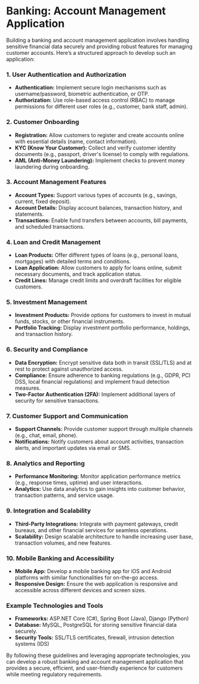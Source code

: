 # Banking: Account Management  Application

Building a banking and account management application involves handling sensitive financial data securely and providing robust features for managing customer accounts. Here’s a structured approach to develop such an application:

### 1. **User Authentication and Authorization**

- **Authentication:** Implement secure login mechanisms such as username/password, biometric authentication, or OTP.
- **Authorization:** Use role-based access control (RBAC) to manage permissions for different user roles (e.g., customer, bank staff, admin).

### 2. **Customer Onboarding**

- **Registration:** Allow customers to register and create accounts online with essential details (name, contact information).
- **KYC (Know Your Customer):** Collect and verify customer identity documents (e.g., passport, driver's license) to comply with regulations.
- **AML (Anti-Money Laundering):** Implement checks to prevent money laundering during onboarding.

### 3. **Account Management Features**

- **Account Types:** Support various types of accounts (e.g., savings, current, fixed deposit).
- **Account Details:** Display account balances, transaction history, and statements.
- **Transactions:** Enable fund transfers between accounts, bill payments, and scheduled transactions.

### 4. **Loan and Credit Management**

- **Loan Products:** Offer different types of loans (e.g., personal loans, mortgages) with detailed terms and conditions.
- **Loan Application:** Allow customers to apply for loans online, submit necessary documents, and track application status.
- **Credit Lines:** Manage credit limits and overdraft facilities for eligible customers.

### 5. **Investment Management**

- **Investment Products:** Provide options for customers to invest in mutual funds, stocks, or other financial instruments.
- **Portfolio Tracking:** Display investment portfolio performance, holdings, and transaction history.

### 6. **Security and Compliance**

- **Data Encryption:** Encrypt sensitive data both in transit (SSL/TLS) and at rest to protect against unauthorized access.
- **Compliance:** Ensure adherence to banking regulations (e.g., GDPR, PCI DSS, local financial regulations) and implement fraud detection measures.
- **Two-Factor Authentication (2FA):** Implement additional layers of security for sensitive transactions.

### 7. **Customer Support and Communication**

- **Support Channels:** Provide customer support through multiple channels (e.g., chat, email, phone).
- **Notifications:** Notify customers about account activities, transaction alerts, and important updates via email or SMS.

### 8. **Analytics and Reporting**

- **Performance Monitoring:** Monitor application performance metrics (e.g., response times, uptime) and user interactions.
- **Analytics:** Use data analytics to gain insights into customer behavior, transaction patterns, and service usage.

### 9. **Integration and Scalability**

- **Third-Party Integrations:** Integrate with payment gateways, credit bureaus, and other financial services for seamless operations.
- **Scalability:** Design scalable architecture to handle increasing user base, transaction volumes, and new features.

### 10. **Mobile Banking and Accessibility**

- **Mobile App:** Develop a mobile banking app for iOS and Android platforms with similar functionalities for on-the-go access.
- **Responsive Design:** Ensure the web application is responsive and accessible across different devices and screen sizes.

### Example Technologies and Tools

- **Frameworks:** ASP.NET Core (C#), Spring Boot (Java), Django (Python)
- **Database:** MySQL, PostgreSQL for storing sensitive financial data securely.
- **Security Tools:** SSL/TLS certificates, firewall, intrusion detection systems (IDS)

By following these guidelines and leveraging appropriate technologies, you can develop a robust banking and account management application that provides a secure, efficient, and user-friendly experience for customers while meeting regulatory requirements.